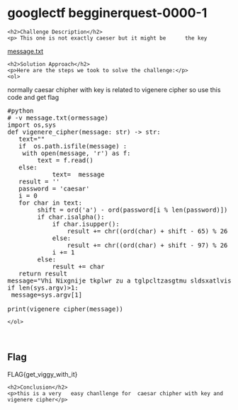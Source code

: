 <title>googlectf begginerquest-0000-1</title>
<!DOCTYPE html>
<html>

<body>
    <h1>googlectf begginerquest-0000-1</h1>

    <h2>Challenge Description</h2>
    <p> This one is not exactly caeser but it might be      the key
 <a href="https://cybersecctf.github.io/blog/2024/googlectf/beginners-quest/0000/1/message.txt">message.txt</a>
</p>
 
    <h2>Solution Approach</h2>
    <p>Here are the steps we took to solve the challenge:</p>
    <ol>
normally caesar chipher with  key is related to  vigenere cipher
so use this code and get flag
   <pre>
#python
# -v message.txt(ormessage)
import os,sys
def vigenere_cipher(message: str) -> str:
   text=""   
   if  os.path.isfile(message) :
    with open(message, 'r') as f:
        text = f.read()
   else:
            text=  message
   result = ''
   password = 'caesar'
   i = 0
   for char in text:
        shift = ord('a') - ord(password[i % len(password)])
        if char.isalpha():
            if char.isupper():
                result += chr((ord(char) + shift - 65) % 26 + 65)
            else:
                result += chr((ord(char) + shift - 97) % 26 + 97)
            i += 1
        else:
            result += char
   return result
message="Vhi Nixgnije tkplwr zu a tglpcltzasgtmu sldsxatlvisf czrhij. Ik ks e eoig sshhzutmuakgd zwrjkor gf kje Gsejcr gapygr, azitj uwws r uirylv uhmxt mclyw tf gngjygv tlw eevivw mvuseye. WNAK{yek_xikyy_nktl_at}"
if len(sys.argv)>1:
 message=sys.argv[1]

print(vigenere_cipher(message))
</pre>
       
    
    </ol>
<br>
    <h2>Flag</h2>
    <p class="flag">FLAG{get_viggy_with_it}
</p>

    <h2>Conclusion</h2>
    <p>this is a very   easy chanllenge for  caesar chipher with key and vigenere cipher</p>
</body>
</html>


 